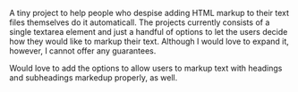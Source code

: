 A tiny project to help people who despise adding HTML markup to their text files themselves do it automaticall. The projects currently consists of a single textarea element and just a handful of options to let the users decide how they would like to markup their text. Although I would love to expand it, however, I cannot offer any guarantees. 

Would love to add the options to allow users to markup text with headings and subheadings markedup properly, as well. 
